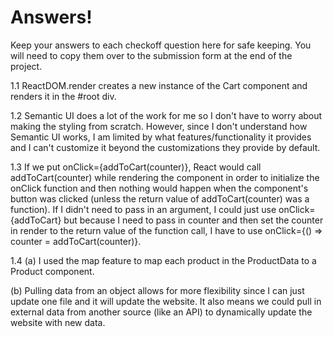# Answers!
Keep your answers to each checkoff question here for safe keeping. You will need to copy them over to the submission form at the end of the project. 

1.1
ReactDOM.render creates a new instance of the Cart component and renders it in the #root div.

1.2
Semantic UI does a lot of the work for me so I don't have to worry about making the styling from scratch. However, since I don't understand how Semantic UI works, I am limited by what features/functionality it provides and I can't customize it beyond the customizations they provide by default.

1.3
If we put onClick={addToCart(counter)}, React would call addToCart(counter) while rendering the component in order to initialize the onClick function and then nothing would happen when the component's button was clicked (unless the return value of addToCart(counter) was a function). If I didn't need to pass in an argument, I could just use onClick={addToCart} but because I need to pass in counter and then set the counter in render to the return value of the function call, I have to use onClick={() => counter = addToCart(counter)}.

1.4
(a) I used the map feature to map each product in the ProductData to a Product component.

(b) Pulling data from an object allows for more flexibility since I can just update one file and it will update the website. It also means we could pull in external data from another source (like an API) to dynamically update the website with new data.